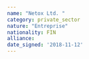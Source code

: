 ```yaml
---
name: "Netox Ltd. "
category: private_sector
nature: "Entreprise"
nationality: FIN
alliance: 
date_signed: '2018-11-12'
---
```

    
